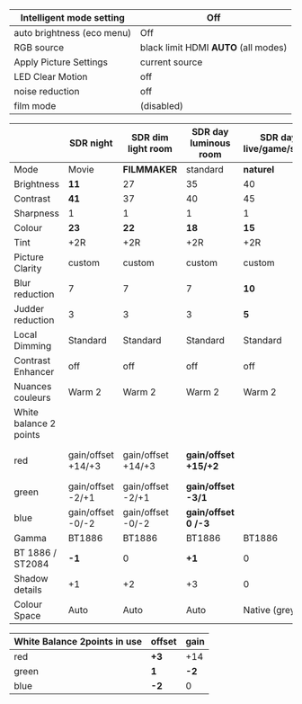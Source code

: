 | Intelligent mode setting   | Off                                     |
| -------------------------- | --------------------------------------- |
| auto brightness (eco menu) | Off                                     |
| RGB source                 | black limit  HDMI  **AUTO** (all modes) |
| Apply Picture Settings     | current source                          |
| LED Clear Motion           | off                                     |
| noise reduction            | off                                     |
| film mode                  | (disabled)                              |


|                        | SDR night          | SDR dim light room | SDR day luminous room  | SDR day live/game/sport | HDR film dim light (night) | HDR  film day Maximum | HDR film day Flavored   | SDR PS4 day gaming     |
| ---------------------- | ------------------ | ------------------ | ---------------------- | ----------------------- | -------------------------- | --------------------- | ----------------------- | ---------------------- |
| Mode                   | Movie              | **FILMMAKER**      | standard               | **naturel**             | Movie                      | **FILMMAKER**         | **FILMMAKER**           | standard               |
| Brightness             | **11**             | 27                 | 35                     | 40                      | **35** (32)                | **50**                | 50                      | 35                     |
| Contrast               | **41**             | 37                 | 40                     | 45                      | **42**( 37)                | **50**                | **45**                  | 40                     |
| Sharpness              | 1                  | 1                  | 1                      | 1                       | 0                          | 0                     | 0                       | 1                      |
| Colour                 | **23**             | **22**             | **18**                 | **15**                  | **18** (22)                | 18                    | 18                      | **18**                 |
| Tint                   | +2R                | +2R                | +2R                    | +2R                     | +2R                        | +2R                   | +2R                     | +2R                    |
| Picture Clarity        | custom             | custom             | custom                 | custom                  | custom                     | custom                | custom                  | **auto**               |
| Blur reduction         | 7                  | 7                  | 7                      | **10**                  | 7                          | 7                     | 7                       |                        |
| Judder reduction       | 3                  | 3                  | 3                      | **5**                   | 3                          | 3                     | 3                       |                        |
| Local Dimming          | Standard           | Standard           | Standard               | Standard                | **Standard**               | **High**              | **standard**            | Standard               |
| Contrast Enhancer      | off                | off                | off                    | off                     | **low**                    | **High**              | **low**                 | off                    |
| Nuances couleurs       | Warm 2             | Warm 2             | Warm 2                 | Warm 2                  | Warm 2                     | Warm 2                | Warm 2                  | Warm 2                 |
| White balance 2 points |                    |                    |                        |                         |                            |                       |                         |                        |
| red                    | gain/offset +14/+3 | gain/offset +14/+3 | **gain/offset +15/+2** |                         | gain/offset +7/+1          | gain/offset +7/+1     | gain/offset +7/+1 +7/+1 | **gain/offset +15/+2** |
| green                  | gain/offset -2/+1  | gain/offset -2/+1  | **gain/offset -3/1**   |                         | gain -1                    | gain -1               | gain -1                 | **gain/offset -3/1**   |
| blue                   | gain/offset -0/-2  | gain/offset -0/-2  | **gain/offset 0 /-3**  |                         | offset -3                  | offset -3             | offset -3               | **gain/offset 0 /-3**  |
| Gamma                  | BT1886             | BT1886             | BT1886                 | BT1886                  | ST2084                     | ST2084                | ST2084                  | BT1886                 |
| BT 1886 / ST2084       | **-1**             | 0                  | **+1**                 | 0                       | 0                          | **-1**                | **0**                   | 0                      |
| Shadow details         | +1                 | +2                 | +3                     | 0                       | **0**                      | **+1**                | **+3**                  | 0                      |
| Colour Space           | Auto               | Auto               | Auto                   | Native (greyed)         | **auto**                   | **auto**              | auto                    | **auto**               |

| White Balance 2points in use | offset | gain   |
| ---------------------------- | ------ | ------ |
| red                          | **+3** | +14    |
| green                        | **1**  | **-2** |
| blue                         | **-2** | 0      |

